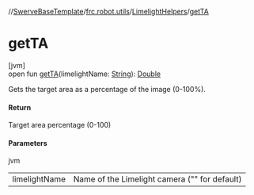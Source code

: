 //[SwerveBaseTemplate](../../../index.md)/[frc.robot.utils](../index.md)/[LimelightHelpers](index.md)/[getTA](get-t-a.md)

# getTA

[jvm]\
open fun [getTA](get-t-a.md)(limelightName: [String](https://docs.oracle.com/javase/8/docs/api/java/lang/String.html)): [Double](https://kotlinlang.org/api/latest/jvm/stdlib/kotlin/-double/index.html)

Gets the target area as a percentage of the image (0-100%).

#### Return

Target area percentage (0-100)

#### Parameters

jvm

| | |
|---|---|
| limelightName | Name of the Limelight camera (&quot;&quot; for default) |
